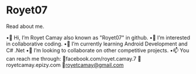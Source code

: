 # Royet07
Read about me.

 •👋 Hi, I’m Royet Camay also known as "Royet07" in github.
 •👀 I’m interested in collaborative coding.
 •🌱 I’m currently learning Android Development and C# .Net
 •💞️ I’m looking to collaborate on other competitive projects.
 •📫 You can reach me through:
     📍facebook.com/royet.camay.7
     📍royetcamay.epizy.com
     📍royetcamay@gmail.com 
<!---
camzoniac/camzoniac is a ✨ special ✨ repository because its `README.md` (this file) appears on your GitHub profile.
You can click the Preview link to take a look at your changes.
--->
